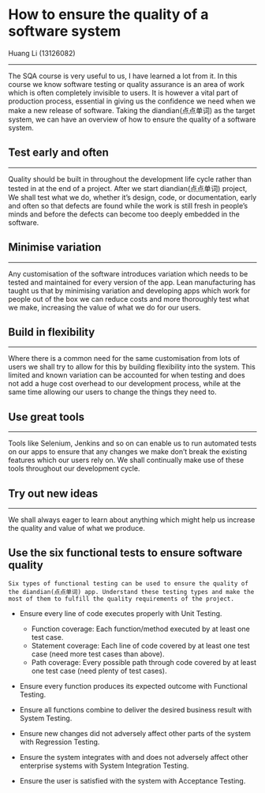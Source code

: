 How to ensure the quality of a software system
=====
Huang Li (13126082)

-----
The SQA course is very useful to us, I have learned a lot from it. In this course we know software testing or quality assurance is an area of work which is often completely invisible to users. It is however a vital part of production process, essential in giving us the confidence we need when we make a new release of software. Taking the diandian(点点单词) as the target system, we can have an overview of how to ensure the quality of a software system.

## Test early and often
___
Quality should be built in throughout the development life cycle rather than tested in at the end of a project. After we start diandian(点点单词) project, We shall test what we do, whether it’s design, code, or documentation, early and often so that defects are found while the work is still fresh in people’s minds and before the defects can become too deeply embedded in the software.

## Minimise variation
___
Any customisation of the software introduces variation which needs to be tested and maintained for every version of the app. Lean manufacturing has taught us that by minimising variation and developing apps which work for people out of the box we can reduce costs and more thoroughly test what we make, increasing the value of what we do for our users. 

## Build in flexibility
___
Where there is a common need for the same customisation from lots of users we shall try to allow for this by building flexibility into the system. This limited and known variation can be accounted for when testing and does not add a huge cost overhead to our development process, while at the same time allowing our users to change the things they need to.

## Use great tools
___
Tools like Selenium, Jenkins and so on can enable us to run automated tests on our apps to ensure that any changes we make don’t break the existing features which our users rely on. We shall continually make use of these tools throughout our development cycle.

## Try out new ideas
___
We shall always eager to learn about anything which might help us increase the quality and value of what we produce. 

## Use the six functional tests to ensure software quality
	Six types of functional testing can be used to ensure the quality of the diandian(点点单词) app. Understand these testing types and make the most of them to fulfill the quality requirements of the project.

-	Ensure every line of code executes properly with Unit Testing.
	-	Function coverage: Each function/method executed by at least one test case.
	-	Statement coverage: Each line of code covered by at least one test case (need more test cases than above).
	-	Path coverage: Every possible path through code covered by at least one test case (need plenty of test cases).

-	Ensure every function produces its expected outcome with Functional Testing.
-	Ensure all functions combine to deliver the desired business result with System Testing. 
-	Ensure new changes did not adversely affect other parts of the system with Regression Testing. 
-	Ensure the system integrates with and does not adversely affect other enterprise systems with System Integration Testing. 
-	Ensure the user is satisfied with the system with Acceptance Testing.  	
	
